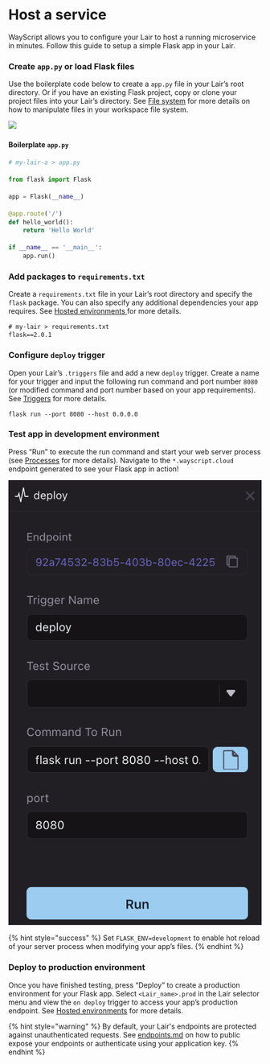 # Host a service

WayScript allows you to configure your Lair to host a running microservice in minutes. Follow this guide to setup a simple Flask app in your Lair.&#x20;

### Create `app.py` or load Flask files

Use the boilerplate code below to create a `app.py` file in your Lair’s root directory. Or if you have an existing Flask project, copy or clone your project files into your Lair’s directory. See [File system](../building-tools/file-system.md) for more details on how to manipulate files in your workspace file system.

![](https://codahosted.io/docs/2kDMDaZ6QP/blobs/bl-Iqkx-tphjD/3d584a55f32dbc8c4e8cf462e3eb9867bbcaf47440586f29d25f94abb1d90be28f4433566d59fc5bfeef80fb761d4e93785f99ec6a64bd561d70e8c2785ae52f342dcf4729de3a496500f8f7ee8d21e20f6ee3321ca9844abc41275391641b8d1fff3ebe)

#### Boilerplate `app.py`

```python
# my-lair-a > app.py

from flask import Flask

app = Flask(__name__)

@app.route('/')
def hello_world():
    return 'Hello World'

if __name__ == '__main__':
    app.run()
```

### Add packages to `requirements.txt`

Create a `requirements.txt` file in your Lair’s root directory and specify the `flask` package. You can also specify any additional dependencies your app requires. See [Hosted environments ](../building-tools/deployments.md)for more details.

```
# my-lair > requirements.txt
flask==2.0.1
```

### Configure `deploy` trigger

Open your Lair’s `.triggers` file and add a new `deploy` trigger. Create a name for your trigger and input the following run command and port number `8080` (or modified command and port number based on your app requirements). See [Triggers](../building-tools/triggers.md) for more details.

```
flask run --port 8080 --host 0.0.0.0
```

### Test app in development environment

Press “Run” to execute the run command and start your web server process (see [Processes](../testing-and-visiblity/processes.md) for more details). Navigate to the `*.wayscript.cloud` endpoint generated to see your Flask app in action!

![](../.gitbook/assets/flask-app-settings-preview.png)

{% hint style="success" %}
Set `FLASK_ENV=development` to enable hot reload of your server process when modifying your app’s files.
{% endhint %}

### Deploy to production environment

Once you have finished testing, press “Deploy” to create a production environment for your Flask app. Select `<Lair_name>.prod` in the Lair selector menu and view the `on deploy` trigger to access your app’s production endpoint. See [Hosted environments](../building-tools/deployments.md) for more details.

{% hint style="warning" %}
By default, your Lair's endpoints are protected against unauthenticated requests. See [endpoints.md](../building-tools/endpoints.md "mention") on how to public expose your endpoints or authenticate using your application key.
{% endhint %}
